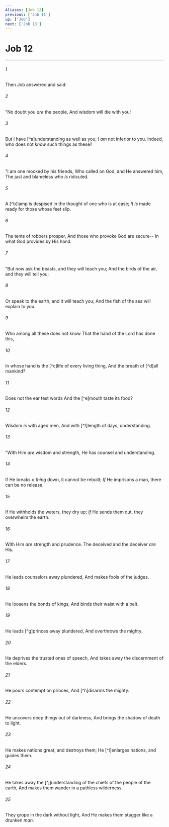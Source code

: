 ```yaml
---
Aliases: [Job 12]
previous: ['Job 11']
up: ['Job']
next: ['Job 13']
---
```

# Job 12

***


###### 1 
Then Job answered and said: 

###### 2 
"No doubt you _are_ the people, And wisdom will die with you! 

###### 3 
But I have [^a]understanding as well as you; I _am_ not inferior to you. Indeed, who does not _know_ such things as these? 

###### 4 
"I am one mocked by his friends, Who called on God, and He answered him, The just and blameless _who is_ ridiculed. 

###### 5 
A [^b]lamp is despised in the thought of one who is at ease; _It is_ made ready for those whose feet slip. 

###### 6 
The tents of robbers prosper, And those who provoke God are secure-- In what God provides by His hand. 

###### 7 
"But now ask the beasts, and they will teach you; And the birds of the air, and they will tell you; 

###### 8 
Or speak to the earth, and it will teach you; And the fish of the sea will explain to you. 

###### 9 
Who among all these does not know That the hand of the Lord has done this, 

###### 10 
In whose hand _is_ the [^c]life of every living thing, And the breath of [^d]all mankind? 

###### 11 
Does not the ear test words And the [^e]mouth taste its food? 

###### 12 
Wisdom _is_ with aged men, And with [^f]length of days, understanding. 

###### 13 
"With Him _are_ wisdom and strength, He has counsel and understanding. 

###### 14 
If He breaks _a thing_ down, it cannot be rebuilt; _If_ He imprisons a man, there can be no release. 

###### 15 
If He withholds the waters, they dry up; _If_ He sends them out, they overwhelm the earth. 

###### 16 
With Him _are_ strength and prudence. The deceived and the deceiver _are_ His. 

###### 17 
He leads counselors away plundered, And makes fools of the judges. 

###### 18 
He loosens the bonds of kings, And binds their waist with a belt. 

###### 19 
He leads [^g]princes away plundered, And overthrows the mighty. 

###### 20 
He deprives the trusted ones of speech, And takes away the discernment of the elders. 

###### 21 
He pours contempt on princes, And [^h]disarms the mighty. 

###### 22 
He uncovers deep things out of darkness, And brings the shadow of death to light. 

###### 23 
He makes nations great, and destroys them; He [^i]enlarges nations, and guides them. 

###### 24 
He takes away the [^j]understanding of the chiefs of the people of the earth, And makes them wander in a pathless wilderness. 

###### 25 
They grope in the dark without light, And He makes them stagger like a drunken _man._
